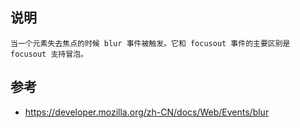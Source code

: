 
## 说明
```
当一个元素失去焦点的时候 blur 事件被触发。它和 focusout 事件的主要区别是 focusout 支持冒泡。
```


## 参考
- https://developer.mozilla.org/zh-CN/docs/Web/Events/blur
